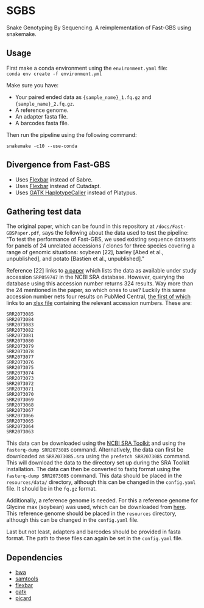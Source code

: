 # SGBS
Snake Genotyping By Sequencing. A reimplementation of Fast-GBS using snakemake.

## Usage

First make a conda environment using the `environment.yaml` file:  
`conda env create -f environment.yml`

Make sure you have:
- Your paired ended data as `{sample_name}_1.fq.gz` and `{sample_name}_2.fq.gz`.
- A reference genome.
- An adapter fasta file.
- A barcodes fasta file.

Then run the pipeline using the following command:

`snakemake -c10 --use-conda`

## Divergence from Fast-GBS

- Uses [Flexbar](https://github.com/seqan/flexbar) instead of Sabre.
- Uses [Flexbar](https://github.com/seqan/flexbar) instead of Cutadapt.
- Uses [GATK HaplotypeCaller](https://gatk.broadinstitute.org/hc/en-us/articles/360037225632-HaplotypeCaller) instead of Platypus.

## Gathering test data
The original paper, which can be found in this repository at `/docs/Fast-GBSPaper.pdf`, says the following about the data used to test the pipeline:  
"To test the performance of Fast-GBS, we used existing sequence datasets for panels of 24 unrelated accessions / clones for three species covering a range of genomic situations: soybean [22], barley [Abed et al., unpublished], and potato [Bastien et al., unpublished]."

Reference [22] links to [a paper](https://dx.doi.org/10.1371/journal.pone.0131533) which lists the data as available under study accession `SRP059747` in the NCBI SRA database. However, querying the database using this accession number returns 324 results. Way more than the 24 mentioned in the paper, so which ones to use?
Luckily this same accession number nets four results on PubMed Central, [the first of which](https://www.ncbi.nlm.nih.gov/pmc/articles/PMC6652137/) links to an [xlsx file](https://www.ncbi.nlm.nih.gov/pmc/articles/PMC6652137/bin/12859_2019_2859_MOESM2_ESM.xlsx) containing the relevant accession numbers. These are:

```
SRR2073085
SRR2073084
SRR2073083
SRR2073082
SRR2073081
SRR2073080
SRR2073079
SRR2073078
SRR2073077
SRR2073076
SRR2073075
SRR2073074
SRR2073073
SRR2073072
SRR2073071
SRR2073070
SRR2073069
SRR2073068
SRR2073067
SRR2073066
SRR2073065
SRR2073064
SRR2073063
```

This data can be downloaded using the [NCBI SRA Toolkit](https://trace.ncbi.nlm.nih.gov/Traces/sra/sra.cgi?view=software) and using the `fasterq-dump SRR2073085` command.
Alternatively, the data can first be downloaded as `SRR2073085.sra` using the `prefetch SRR2073085` command. This will download the data to the directory set up during the SRA Toolkit installation. The data can then be converted to fastq format using the `fasterq-dump SRR2073085` command.
This data should be placed in the `resources/data/` directory, although this can be changed in the `config.yaml` file. It should be in the `fq.gz` format.

Additionally, a reference genome is needed. For this a reference genome for Glycine max (soybean) was used, which can be downloaded from [here](https://www.ncbi.nlm.nih.gov/data-hub/genome/GCF_000004515.6/).
This reference genome should be placed in the `resources` directory, although this can be changed in the `config.yaml` file.

Last but not least, adapters and barcodes should be provided in fasta format. The path to these files can again be set in the `config.yaml` file.

## Dependencies
- [bwa](https://github.com/lh3/bwa)
- [samtools](http://www.htslib.org/)
- [flexbar](https://github.com/seqan/flexbar)
- [gatk](https://gatk.broadinstitute.org/hc/en-us)
- [picard](https://broadinstitute.github.io/picard/)